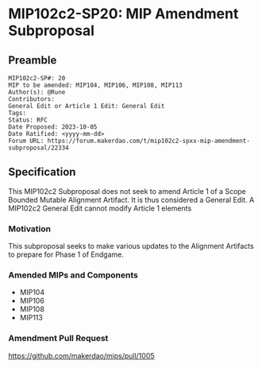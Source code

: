 # MIP102c2-SP20: MIP Amendment Subproposal

## Preamble

```
MIP102c2-SP#: 20
MIP to be amended: MIP104, MIP106, MIP108, MIP113
Author(s): @Rune
Contributors:
General Edit or Article 1 Edit: General Edit
Tags: 
Status: RFC
Date Proposed: 2023-10-05
Date Ratified: <yyyy-mm-dd>
Forum URL: https://forum.makerdao.com/t/mip102c2-spxx-mip-amendment-subproposal/22334
```

## Specification

This MIP102c2 Subproposal does not seek to amend Article 1 of a Scope Bounded Mutable Alignment Artifact. It is thus considered a General Edit. A MIP102c2 General Edit cannot modify Article 1 elements

### Motivation

This subproposal seeks to make various updates to the Alignment Artifacts to prepare for Phase 1 of Endgame.

### Amended MIPs and Components

* MIP104
* MIP106
* MIP108
* MIP113

### Amendment Pull Request

https://github.com/makerdao/mips/pull/1005
